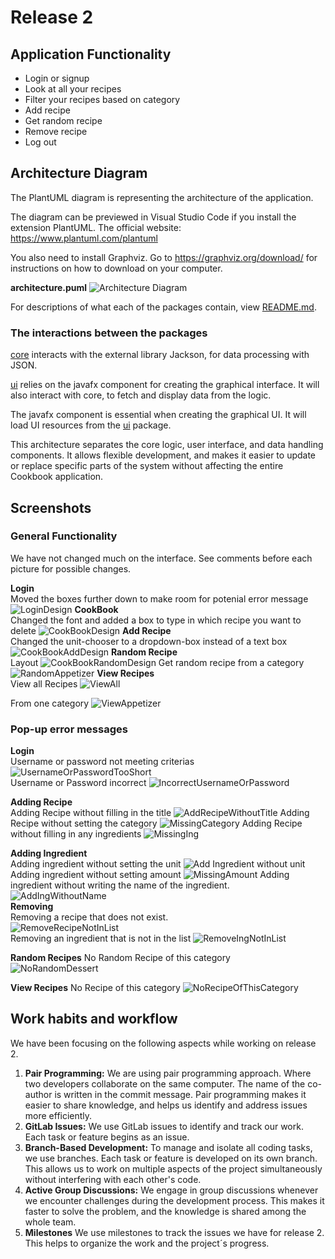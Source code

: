 # Release 2

## Application Functionality
 
- Login or signup
 - Look at all your recipes
 - Filter your recipes based on category
 - Add recipe
 - Get random recipe
 - Remove recipe
 - Log out

## Architecture Diagram
The PlantUML diagram is representing the architecture of the application.

The diagram can be previewed in Visual Studio Code if you install the extension PlantUML. 
The official website: https://www.plantuml.com/plantuml

You also need to install Graphviz. Go to https://graphviz.org/download/ for instructions on how to download on your computer. 

**architecture.puml**
![Architecture Diagram](UIDesign/diagram.png)

For descriptions of what each of the packages contain, view 
[README.md](README.md).
### The interactions between the packages
[core](cookbook/core/src/main/java/core) interacts with the external library Jackson, for data processing with JSON. 

[ui](cookbook/ui) relies on the javafx component for creating the graphical interface. It will also interact with core, to fetch and display data from the logic.

The javafx component is essential when creating the graphical UI. It will load UI resources from the [ui](cookbook/ui) package.

This architecture separates the core logic, user interface, and data handling components. It allows flexible development, and makes it easier to update or replace specific parts of the system without affecting the entire Cookbook application.

 ## Screenshots

 ### General Functionality  
We have not changed much on the interface. See comments before each picture for possible changes.

**Login**  
Moved the boxes further down to make room for potenial error message
![LoginDesign](UIDesign/Login2.PNG)
**CookBook**  
Changed the font and added a box to type in which recipe you want to delete
![CookBookDesign](UIDesign/CookBookMain2.PNG)
**Add Recipe**    
Changed the unit-chooser to a dropdown-box instead of a text box
![CookBookAddDesign](UIDesign/CookBookAdd2.PNG)
**Random Recipe**  
Layout
![CookBookRandomDesign](UIDesign/CookBookRandom2.PNG)
Get random recipe from a category
![RandomAppetizer](UIDesign/RandomAppetizer.png)
**View Recipes**  
View all Recipes
![ViewAll](UIDesign/ViewAll.png)

From one category
![ViewAppetizer](UIDesign/ViewAppetizer.png)

 ### Pop-up error messages

 **Login**    
 Username or password not meeting criterias
![UsernameOrPasswordTooShort](UIErrorMessages/UsernameOrPassqordTooShort.png)  
Username or Password incorrect
![IncorrectUsernameOrPassword](UIErrorMessages/IncorrectUserInfo.png)

**Adding Recipe**  
Adding Recipe without filling in the title
![AddRecipeWithoutTitle](UIErrorMessages/AddRecipeWithoutTitle.png)
Adding Recipe without setting the category
![MissingCategory](UIErrorMessages/MissingCategory.png) 
Adding Recipe without filling in any ingredients
![MissingIng](UIErrorMessages/MissingIngredients.png)

**Adding Ingredient**  
Adding ingredient without setting the unit
![Add Ingredient without unit](UIErrorMessages/AddIngWithoutUnit.png)
Adding ingredient without setting amount
![MissingAmount](UIErrorMessages/MissingAmount.png)
Adding ingredient without writing the name of the ingredient.
![AddIngWithoutName](UIErrorMessages/AddIngWithoutName.png)  
**Removing**  
Removing a recipe that does not exist.  
![RemoveRecipeNotInList](UIErrorMessages/RemoveNotExistingRecipe.png)  
Removing an ingredient that is not in the list
![RemoveIngNotInList](UIErrorMessages/RemoveIngNotInList.png)

**Random Recipes**
No Random Recipe of this category  
![NoRandomDessert](UIErrorMessages/NoRandomDessert.png)

**View Recipes**
No Recipe of this category
![NoRecipeOfThisCategory](UIErrorMessages/ViewNoDessert.png)
## Work habits and workflow
We have been focusing on the following aspects while working on release 2.  

1. **Pair Programming:** We are using pair programming approach. Where two developers collaborate on the same computer. The name of the co-author is written in the commit message. Pair programming makes it easier to share knowledge, and helps us identify and address issues more efficiently.
2. **GitLab Issues:** We use GitLab issues to identify and track our work. Each task or feature begins as an issue.
3. **Branch-Based Development:** To manage and isolate all coding tasks, we use branches. Each task or feature is developed on its own branch. This allows us to work on multiple aspects of the project simultaneously without interfering with each other's code.
4. **Active Group Discussions:** We engage in group discussions whenever we encounter challenges during the development process. This makes it faster to solve the problem, and the knowledge is shared among the whole team.
5. **Milestones** We use milestones to track the issues we have for release 2. This helps to organize the work and the project´s progress. 